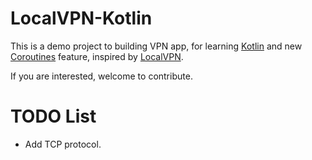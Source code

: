 LocalVPN-Kotlin
===

This is a demo project to building VPN app, for learning [Kotlin](https://kotlinlang.org) and new [Coroutines](https://github.com/Kotlin/kotlinx.coroutines) feature, inspired by [LocalVPN](https://github.com/hexene/LocalVPN/).

If you are interested, welcome to contribute.

TODO List
===

- Add TCP protocol.

